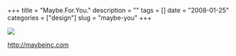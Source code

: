 +++
title = "Maybe.For.You."
description = ""
tags = []
date = "2008-01-25"
categories = ["design"]
slug = "maybe-you"
+++


 

  <div id="screens-thumbs" class="clearfix">
    <div class="txt-center" id="design-submission"><a href="http://maybeinc.com/"><img id='bluga-thumbnail-1082' class='bluga-thumbnail large' src='//konigi.com/media/bluga/
wt47f281fdcb37e_0.jpg'/></a></div>  
  </div>   
<p><a href="http://maybeinc.com/">http://maybeinc.com</a></p>




